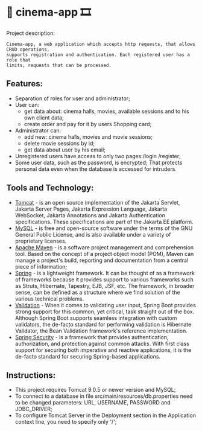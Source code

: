 # :movie_camera: cinema-app :film_strip:

Project description:

    Cinema-app, a web application which accepts http requests, that allows CRUD operations, 
    supports registration and authentication. Each registered user has a role that 
    limits, requests that can be processed. 

## Features:
- Separation of roles for user and administrator;
- User can: 
  - get data about: cinema halls, movies, available sessions and to his own client data;
  - create order and pay for it by users Shopping card;
- Administrator can:
  - add new: cinema halls, movies and movie sessions;
  - delete movie sessions by id;
  - get data about user by his email;
- Unregistered users have access to only two pages:/login /register;
- Some user data, such as the password, is encrypted; 
That protects personal data even when the database is accessed for intruders.

## Tools and Technology:
- [Tomcat](https://tomcat.apache.org) - is an open source implementation of the Jakarta Servlet,
  Jakarta Server Pages, Jakarta Expression Language, Jakarta WebSocket,
  Jakarta Annotations and Jakarta Authentication specifications.
  These specifications are part of the Jakarta EE platform.
- [MySQL](https://dev.mysql.com) - is free and open-source software under the terms of the GNU General Public License,
  and is also available under a variety of proprietary licenses.
- [Apache Maven](https://maven.apache.org) - is a software project management and comprehension tool.
  Based on the concept of a project object model (POM), Maven can manage a project's build,
  reporting and documentation from a central piece of information;
- [Spring](https://www.javatpoint.com/spring-tutorial) - is a lightweight framework. 
  It can be thought of as a framework of frameworks because it provides support to various 
  frameworks such as Struts, Hibernate, Tapestry, EJB, JSF, etc. The framework, in broader 
  sense, can be defined as a structure where we find solution of the various technical problems.
- [Validation](https://www.baeldung.com/spring-boot-bean-validation) - When it comes to validating user input, Spring Boot provides strong support for this common, 
  yet critical, task straight out of the box. Although Spring Boot supports seamless integration with custom validators, 
  the de-facto standard for performing validation is Hibernate Validator, the Bean Validation framework's reference implementation.
- [Spring Security](https://docs.spring.io/spring-security/reference/index.html) -  is a framework that provides authentication, 
  authorization, and protection against common attacks. With first class support for securing both imperative and reactive applications, 
  it is the de-facto standard for securing Spring-based applications.

## Instructions:
- This project requires Tomcat 9.0.5 or newer version and MySQL;
- To connect to a database in file src/main/resources/db.properties
  need to be changed parameters: URL, USERNAME, PASSWORD and JDBC_DRIVER;
- To configure Tomcat Server in the Deployment section in the Application context line, you need to specify only '/';

